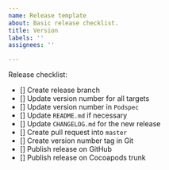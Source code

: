```yaml
---
name: Release template
about: Basic release checklist.
title: Version
labels: ''
assignees: ''

---
```


Release checklist:
- [] Create release branch
- [] Update version number for all targets
- [] Update version number in `Podspec`
- [] Update `README.md` if necessary
- [] Update `CHANGELOG.md` for the new release
- [] Create pull request into `master`
- [] Create version number tag in Git
- [] Publish release on GitHub
- [] Publish release on Cocoapods trunk
